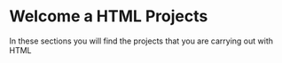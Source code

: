 # Welcome a HTML Projects
<p>In these sections you will find the projects that you are carrying out with HTML</p>